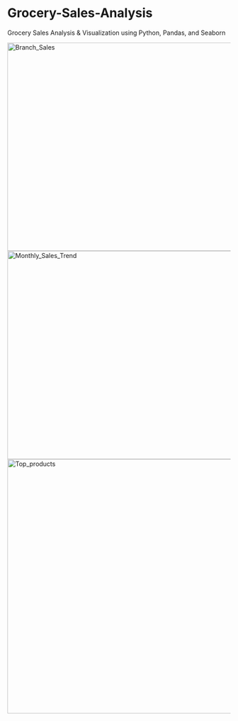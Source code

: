 # Grocery-Sales-Analysis
Grocery Sales Analysis &amp; Visualization using Python, Pandas, and Seaborn

<img width="702" height="470" alt="Branch_Sales" src="https://github.com/user-attachments/assets/b9ff3c34-c3f6-4f43-b476-6f6e11e914e6" />
<img width="877" height="470" alt="Monthly_Sales_Trend" src="https://github.com/user-attachments/assets/9ce58ae5-416a-4170-a3e0-b5b44d403ec2" />
<img width="848" height="574" alt="Top_products" src="https://github.com/user-attachments/assets/498b5f95-cc10-42fe-8168-c1bcd70c4450" />

